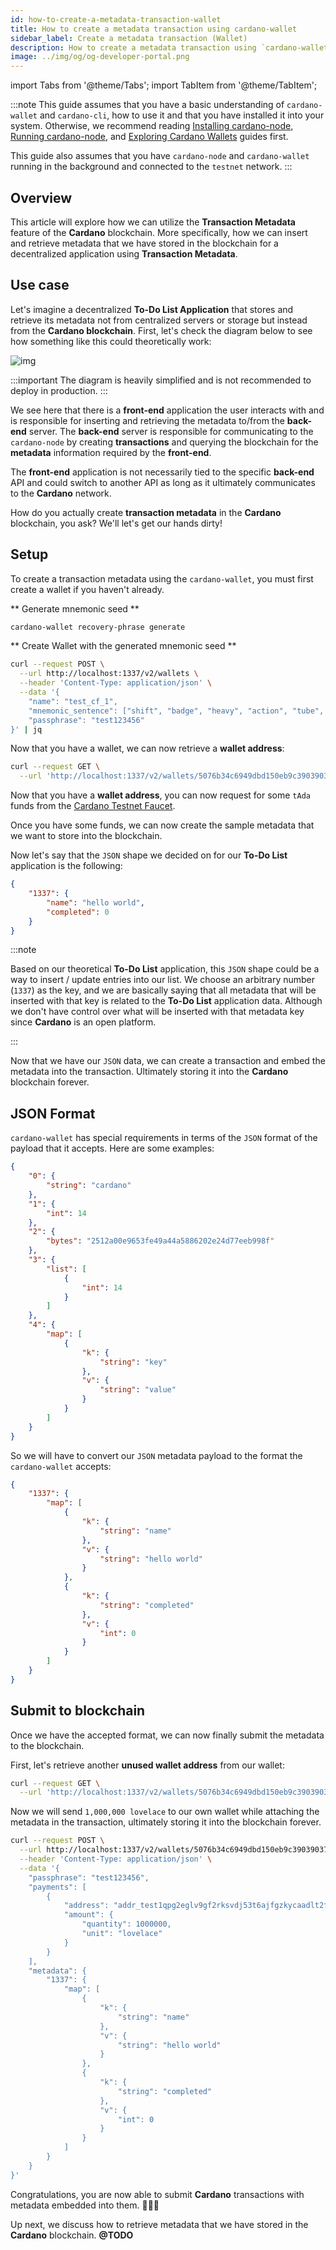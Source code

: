 ```yaml
---
id: how-to-create-a-metadata-transaction-wallet
title: How to create a metadata transaction using cardano-wallet
sidebar_label: Create a metadata transaction (Wallet)
description: How to create a metadata transaction using `cardano-wallet`
image: ../img/og/og-developer-portal.png
---
```

import Tabs from '@theme/Tabs';
import TabItem from '@theme/TabItem';

:::note
This guide assumes that you have a basic understanding of `cardano-wallet` and `cardano-cli`, how to use it and that you have installed it into your system. Otherwise, we recommend reading [Installing cardano-node](../get-started/installing-cardano-node), [Running cardano-node](../get-started/running-cardano), and [Exploring Cardano Wallets](../integrate-cardano/creating-wallet-faucet) guides first.

This guide also assumes that you have `cardano-node` and `cardano-wallet` running in the background and connected to the `testnet` network.
:::

## Overview 

This article will explore how we can utilize the **Transaction Metadata** feature of the **Cardano** blockchain. More specifically, how we can insert and retrieve metadata that we have stored in the blockchain for a decentralized application using **Transaction Metadata**.

## Use case

Let's imagine a decentralized **To-Do List Application** that stores and retrieve its metadata not from centralized servers or storage but instead from the **Cardano blockchain**. First, let's check the diagram below to see how something like this could theoretically work:

![img](../../static/img/tx-meta-data/todo-list-app.png)

:::important
The diagram is heavily simplified and is not recommended to deploy in production.
:::

We see here that there is a **front-end** application the user interacts with and is responsible for inserting and retrieving the metadata to/from the **back-end** server. The **back-end** server is responsible for communicating to the `cardano-node` by creating **transactions** and querying the blockchain for the **metadata** information required by the **front-end**.

The **front-end** application is not necessarily tied to the specific **back-end** API and could switch to another API as long as it ultimately communicates to the **Cardano** network.

How do you actually create **transaction metadata** in the **Cardano** blockchain, you ask? We'll let's get our hands dirty!

## Setup

To create a transaction metadata using the `cardano-wallet`, you must first create a wallet if you haven't already.

** Generate mnemonic seed **

```bash
cardano-wallet recovery-phrase generate
```

** Create Wallet with the generated mnemonic seed **

```bash
curl --request POST \
  --url http://localhost:1337/v2/wallets \
  --header 'Content-Type: application/json' \
  --data '{
    "name": "test_cf_1",
    "mnemonic_sentence": ["shift", "badge", "heavy", "action", "tube", "divide", "course", "quality", "capable", "velvet", "cart", "marriage", "vague", "aware", "maximum", "exist", "crime", "file", "analyst", "great", "cabbage", "course", "sad", "apology"],
    "passphrase": "test123456"
}' | jq
```

Now that you have a wallet, we can now retrieve a **wallet address**:

```bash
curl --request GET \
  --url 'http://localhost:1337/v2/wallets/5076b34c6949dbd150eb9c39039037543946bdce/addresses?state=unused' | jq '.[0]["id"]'
```

Now that you have a **wallet address**, you can now request for some `tAda` funds from the [Cardano Testnet Faucet](https://developers.cardano.org/en/testnets/cardano/tools/faucet).

Once you have some funds, we can now create the sample metadata that we want to store into the blockchain.

Now let's say that the `JSON` shape we decided on for our **To-Do List** application is the following:

```json
{
    "1337": {
        "name": "hello world",
        "completed": 0
    }
}
```

:::note

Based on our theoretical **To-Do List** application, this `JSON` shape could be a way to insert / update entries into our list. We choose an arbitrary number (`1337`) as the key, and we are basically saying that all metadata that will be inserted with that key is related to the **To-Do List** application data. Although we don't have control over what will be inserted with that metadata key since **Cardano** is an open platform.

:::

Now that we have our `JSON` data, we can create a transaction and embed the metadata into the transaction. Ultimately storing it into the **Cardano** blockchain forever.

## JSON Format

`cardano-wallet` has special requirements in terms of the `JSON` format of the payload that it accepts. Here are some examples: 

```json
{
    "0": {
        "string": "cardano"
    },
    "1": {
        "int": 14
    },
    "2": {
        "bytes": "2512a00e9653fe49a44a5886202e24d77eeb998f"
    },
    "3": {
        "list": [
            {
                "int": 14
            }
        ]
    },
    "4": {
        "map": [
            {
                "k": {
                    "string": "key"
                },
                "v": {
                    "string": "value"
                }
            }
        ]
    }
}
```

So we will have to convert our `JSON` metadata payload to the format the `cardano-wallet` accepts:

```json
{
    "1337": {
        "map": [
            {
                "k": {
                    "string": "name"
                },
                "v": {
                    "string": "hello world"
                }
            },
            {
                "k": {
                    "string": "completed"
                },
                "v": {
                    "int": 0
                }
            }
        ]
    }
}
```

## Submit to blockchain

Once we have the accepted format, we can now finally submit the metadata to the blockchain.

First, let's retrieve another **unused wallet address** from our wallet: 

```bash
curl --request GET \
  --url 'http://localhost:1337/v2/wallets/5076b34c6949dbd150eb9c39039037543946bdce/addresses?state=unused' | jq '.[0]["id"]'
```

Now we will send `1,000,000 lovelace` to our own wallet while attaching the metadata in the transaction, ultimately storing it into the blockchain forever.

```bash
curl --request POST \
  --url http://localhost:1337/v2/wallets/5076b34c6949dbd150eb9c39039037543946bdce/transactions \
  --header 'Content-Type: application/json' \
  --data '{
    "passphrase": "test123456",
    "payments": [
        {
            "address": "addr_test1qpg2eglv9gf2rksvdj53t6ajfgzkycaadlt2fatjyn4etpze0592agqpwraqajx2dsu2sxj64uese5s4qum293wuc00q6hnhqq",
            "amount": {
                "quantity": 1000000,
                "unit": "lovelace"
            }
        }
    ],
    "metadata": {
        "1337": {
            "map": [
                {
                    "k": {
                        "string": "name"
                    },
                    "v": {
                        "string": "hello world"
                    }
                },
                {
                    "k": {
                        "string": "completed"
                    },
                    "v": {
                        "int": 0
                    }
                }
            ]
        }
    }
}'
```

Congratulations, you are now able to submit **Cardano** transactions with metadata embedded into them. 🎉🎉🎉

Up next, we discuss how to retrieve metadata that we have stored in the **Cardano** blockchain. **@TODO**

